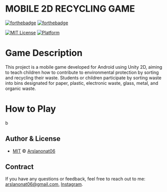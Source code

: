 # MOBILE 2D RECYCLING GAME

[![forthebadge](https://forthebadge.com/images/badges/powered-by-black-magic.svg)](https://forthebadge.com) [![forthebadge](https://forthebadge.com/images/badges/built-with-love.svg)](https://forthebadge.com)

[![MIT License](https://img.shields.io/badge/License-MIT-1f425f.svg)](https://github.com/Arslanonat06/2D-RECYCLING-GAME/blob/main/LICENSE) [![Platform](https://img.shields.io/badge/Platform-Android-1f425f.svg)]()

# Game Description
This project is a mobile game developed for Android using Unity 2D, aiming to teach children how to contribute to environmental protection by sorting and recycling their waste. Students or children participate by sorting waste into bins designated for paper, plastic, electronic waste, glass, metal, and organic waste.

# How to Play

b

## Author & License
  
- [MIT](https://github.com/Arslanonat06/2D-RECYCLING-GAME/blob/main/LICENSE) © [Arslanonat06](https://github.com/Arslanonat06/)


## Contract
If you have any questions or feedback, feel free to reach out to me: arslanonat06@gmail.com, [Instagram](https://www.instagram.com/onatarslan/).
